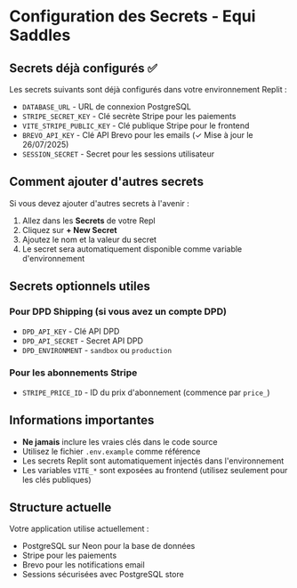 # Configuration des Secrets - Equi Saddles

## Secrets déjà configurés ✅

Les secrets suivants sont déjà configurés dans votre environnement Replit :

- `DATABASE_URL` - URL de connexion PostgreSQL
- `STRIPE_SECRET_KEY` - Clé secrète Stripe pour les paiements
- `VITE_STRIPE_PUBLIC_KEY` - Clé publique Stripe pour le frontend
- `BREVO_API_KEY` - Clé API Brevo pour les emails (✓ Mise à jour le 26/07/2025)
- `SESSION_SECRET` - Secret pour les sessions utilisateur

## Comment ajouter d'autres secrets

Si vous devez ajouter d'autres secrets à l'avenir :

1. Allez dans les **Secrets** de votre Repl
2. Cliquez sur **+ New Secret**
3. Ajoutez le nom et la valeur du secret
4. Le secret sera automatiquement disponible comme variable d'environnement

## Secrets optionnels utiles

### Pour DPD Shipping (si vous avez un compte DPD)
- `DPD_API_KEY` - Clé API DPD
- `DPD_API_SECRET` - Secret API DPD
- `DPD_ENVIRONMENT` - `sandbox` ou `production`

### Pour les abonnements Stripe
- `STRIPE_PRICE_ID` - ID du prix d'abonnement (commence par `price_`)

## Informations importantes

- **Ne jamais** inclure les vraies clés dans le code source
- Utilisez le fichier `.env.example` comme référence
- Les secrets Replit sont automatiquement injectés dans l'environnement
- Les variables `VITE_*` sont exposées au frontend (utilisez seulement pour les clés publiques)

## Structure actuelle

Votre application utilise actuellement :
- PostgreSQL sur Neon pour la base de données
- Stripe pour les paiements
- Brevo pour les notifications email
- Sessions sécurisées avec PostgreSQL store